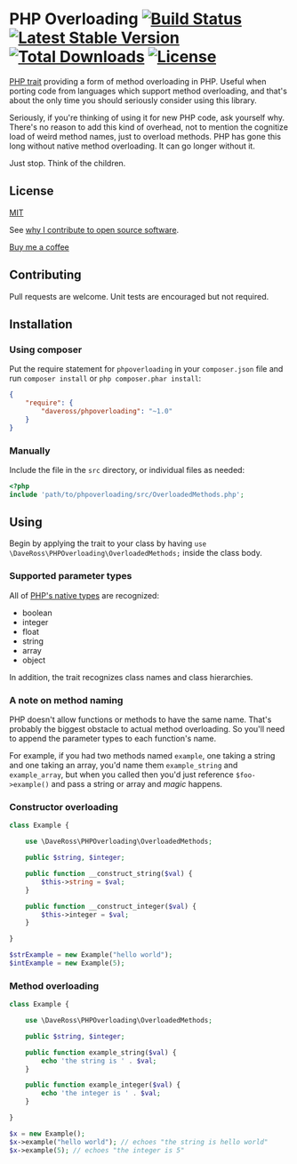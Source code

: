 # PHP Overloading [![Build Status](https://travis-ci.org/daveross/PHPOverloading.svg?branch=master)](https://travis-ci.org/daveross/PHPOverloading) [![Latest Stable Version](https://poser.pugx.org/daveross/phpoverloading/v/stable)](https://packagist.org/packages/daveross/phpoverloading) [![Total Downloads](https://poser.pugx.org/daveross/phpoverloading/downloads)](https://packagist.org/packages/daveross/phpoverloading) [![License](https://poser.pugx.org/daveross/phpoverloading/license)](https://packagist.org/packages/daveross/phpoverloading)

[PHP trait](http://php.net/manual/en/language.oop5.traits.php) providing a form of method overloading in PHP. Useful when porting code from languages which support method overloading, and that's about the only time you should seriously consider using this library.

Seriously, if you're thinking of using it for new PHP code, ask yourself why. There's no reason to add this kind of overhead, not to mention the cognitize load of weird method names, just to overload methods. PHP has gone this long without native method overloading. It can go longer without it.

Just stop. Think of the children.

## License

[MIT](http://daveross.mit-license.org)

See [why I contribute to open source software](https://medium.com/@csixty4/why-i-write-open-source-software-6d3569c85e64#.hq00fw10b).

[Buy me a coffee](https://cash.me/$daveross/5)

## Contributing

Pull requests are welcome. Unit tests are encouraged but not required.

## Installation

### Using composer

Put the require statement for `phpoverloading` in your `composer.json` file and run `composer install` or `php composer.phar install`:

```json
{
    "require": {
        "daveross/phpoverloading": "~1.0"
    }
}
```

### Manually

Include the file in the `src` directory, or individual files as needed:

```php
<?php
include 'path/to/phpoverloading/src/OverloadedMethods.php';
```

## Using

Begin by applying the trait to your class by having ```use \DaveRoss\PHPOverloading\OverloadedMethods;``` inside the class body.

### Supported parameter types

All of [PHP's native types](http://php.net/manual/en/language.types.intro.php) are recognized:

* boolean
* integer
* float
* string
* array
* object

In addition, the trait recognizes class names and class hierarchies.

### A note on method naming

PHP doesn't allow functions or methods to have the same name. That's probably the biggest obstacle to actual method overloading. So you'll need to append the parameter types to each function's name.

For example, if you had two methods named ```example```, one taking a string and one taking an array, you'd name them ```example_string``` and ```example_array```, but when you called then you'd just reference ```$foo->example()``` and pass a string or array and *magic* happens.

### Constructor overloading

```php
class Example {

    use \DaveRoss\PHPOverloading\OverloadedMethods;

    public $string, $integer;

    public function __construct_string($val) {
        $this->string = $val;
    }

    public function __construct_integer($val) {
        $this->integer = $val;
    }

}

$strExample = new Example("hello world");
$intExample = new Example(5);
```

### Method overloading

```php
class Example {

    use \DaveRoss\PHPOverloading\OverloadedMethods;

    public $string, $integer;

    public function example_string($val) {
        echo 'the string is ' . $val;
    }

    public function example_integer($val) {
        echo 'the integer is ' . $val;
    }

}

$x = new Example();
$x->example("hello world"); // echoes "the string is hello world"
$x->example(5); // echoes "the integer is 5"
```